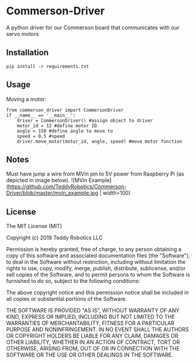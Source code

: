 # Commerson-Driver
A python driver for our Commerson board that communicates with our servo motors

## Installation
 
`pip install -r requirements.txt`
 
## Usage
 
Moving a motor:
```
from commerson_driver import CommersonDriver
if __name__ == '__main__':
    driver = CommersonDriver() #assign object to driver
    motor_id = 12 #define motor ID
    angle = 150 #define angle to move to
    speed = 0.5 #speed
    driver.move_motor(motor_id, angle, speed) #move motor function
```

## Notes

Must have jump a wire from MVin pin to 5V power from Raspberry Pi (as depicted in image below).
![MVin Example](https://github.com/TeddyRobotics/Commerson-Driver/blob/master/mvin_example.jpg | width=100)

## License
 
The MIT License (MIT)

Copyright (c) 2019 Teddy Robotics LLC

Permission is hereby granted, free of charge, to any person obtaining a copy of this software and associated documentation files (the "Software"), to deal in the Software without restriction, including without limitation the rights to use, copy, modify, merge, publish, distribute, sublicense, and/or sell copies of the Software, and to permit persons to whom the Software is furnished to do so, subject to the following conditions:

The above copyright notice and this permission notice shall be included in all copies or substantial portions of the Software.

THE SOFTWARE IS PROVIDED "AS IS", WITHOUT WARRANTY OF ANY KIND, EXPRESS OR IMPLIED, INCLUDING BUT NOT LIMITED TO THE WARRANTIES OF MERCHANTABILITY, FITNESS FOR A PARTICULAR PURPOSE AND NONINFRINGEMENT. IN NO EVENT SHALL THE AUTHORS OR COPYRIGHT HOLDERS BE LIABLE FOR ANY CLAIM, DAMAGES OR OTHER LIABILITY, WHETHER IN AN ACTION OF CONTRACT, TORT OR OTHERWISE, ARISING FROM, OUT OF OR IN CONNECTION WITH THE SOFTWARE OR THE USE OR OTHER DEALINGS IN THE SOFTWARE.
